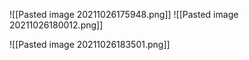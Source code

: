 ![[Pasted image 20211026175948.png]]
![[Pasted image 20211026180012.png]]

![[Pasted image 20211026183501.png]]